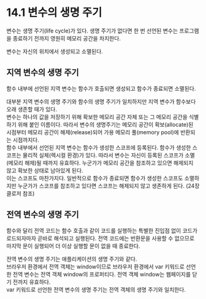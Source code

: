 # 14.1 변수의 생명 주기

변수는 생명 주기(life cycle)가 있다. 생명 주기가 없다면 한 번 선언된 변수는 프로그램을 종료하기 전까지 영원히 메모리 공간을 차지한다.

변수는 자신의 위치에서 생성되고 소멸된다.

## 지역 변수의 생명 주기

함수 내부에 선언된 지역 변수는 함수가 호출되면 생성되고 함수가 종료되면 소멸된다.

대부분 지역 변수의 생명 주기와 함수의 생명 주기가 일치하지만 지역 변수가 함수보다 오래 생존할 때가 있다.  
변수는 하나의 값을 저장하기 위해 확보한 메모리 공간 자체 또는 그 메모리 공간을 식별하기 위해 붙인 이름이다. 따라서 변수의 생명주기는 메모리 공간이 확보(allocate)된 시점부터 메모리 공간이 해제(release)되어 가용 메모리 풀(memory pool)에 반환되는 시점까지다.  
함수 내부에서 선언된 지역 변수는 함수가 생성한 스코프에 등록된다. 함수가 생성한 스코프는 물리적 실체(렉시컬 환경)가 있다. 따라서 변수는 자신이 등록된 스코프가 소멸(메모리 해제)될 때까지 유효하다. 누군가가 메모리 공간을 참조하고 있으면 해제되지 않고 확보한 상태로 남아있게 된다.  
이는 스코프도 마찬가지다. 일반적으로 함수가 종료되면 함수가 생성한 스코프도 소멸하지만 누군가가 스코프를 참조하고 있다면 스코프는 해제되지 않고 생존하게 된다. (24장 클로저 참조)

## 전역 변수의 생명 주기

함수와 달리 전역 코드는 함수 호출과 같이 코드를 실행하는 특별한 진입점 없이 코드가 로드되자마자 곧바로 해석되고 실행된다. 전역 코드에는 반환문을 사용할 수 없으므로 마지막 문이 실행되어 더 이상 실행할 문이 없을 때 종료한다.

전역 변수의 생명 주기는 애플리케이션의 생명 주기와 같다.  
브라우저 환경에서 전역 객체는 window이므로 브라우저 환경에서 var 키워드로 선언한 전역 변수는 전역 객체 window의 프로퍼티다. 전역 객체 window는 웹페이지를 닫기 전까지 유효하다.  
var 키워드로 선언한 전역 변수의 생명 주기는 전역 객체의 생명 주기와 일치한다.
